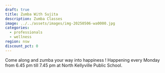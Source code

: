 ```yaml
---
draft: true
title: Zumba With Sujita
description: Zumba Classes
image: ../../assets/images/img-20250506-wa0000.jpg
categories:
  - professionals
  - wellness
region: nsw
discount_pct: 0
---
```

Come along and zumba your way into happiness ! Happening every Monday from 6.45 pm till 7.45 pm at North Kellyville Public School.
